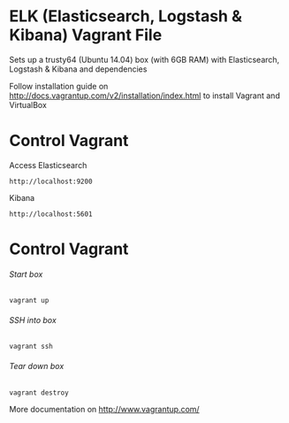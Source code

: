ELK (Elasticsearch, Logstash & Kibana) Vagrant File
=========

Sets up a trusty64 (Ubuntu 14.04) box (with 6GB RAM) with Elasticsearch, Logstash & Kibana and dependencies

Follow installation guide on http://docs.vagrantup.com/v2/installation/index.html to install Vagrant and VirtualBox


Control Vagrant
===================
Access Elasticsearch
```
http://localhost:9200
```

Kibana
```
http://localhost:5601
```

Control Vagrant
===================

###### Start box
```Shell
vagrant up
```

###### SSH into box
```Shell
vagrant ssh
```

###### Tear down box
```Shell
vagrant destroy
```

More documentation on http://www.vagrantup.com/